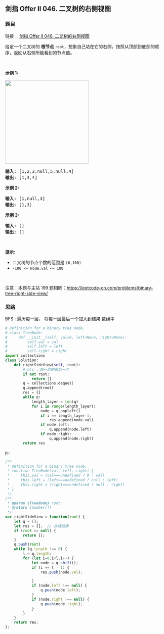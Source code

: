 ## 剑指 Offer II 046. 二叉树的右侧视图
### 题目

链接：
[剑指 Offer II 046. 二叉树的右侧视图](https://leetcode-cn.com/problems/WNC0Lk/)

<div class="content__1Y2H"><div class="notranslate"><p>给定一个二叉树的 <strong>根节点</strong> <code>root</code>，想象自己站在它的右侧，按照从顶部到底部的顺序，返回从右侧所能看到的节点值。</p>

<p>&nbsp;</p>

<p><strong>示例 1:</strong></p>

<p><img style="width: 270px;" src="https://assets.leetcode.com/uploads/2021/02/14/tree.jpg"></p>

<pre><strong>输入:</strong>&nbsp;[1,2,3,null,5,null,4]
<strong>输出:</strong>&nbsp;[1,3,4]
</pre>

<p><strong>示例 2:</strong></p>

<pre><strong>输入:</strong>&nbsp;[1,null,3]
<strong>输出:</strong>&nbsp;[1,3]
</pre>

<p><strong>示例 3:</strong></p>

<pre><strong>输入:</strong>&nbsp;[]
<strong>输出:</strong>&nbsp;[]
</pre>

<p>&nbsp;</p>

<p><strong>提示:</strong></p>

<ul>
	<li>二叉树的节点个数的范围是 <code>[0,100]</code></li>
	<li><code>-100&nbsp;&lt;= Node.val &lt;= 100</code>&nbsp;</li>
</ul>

<p>&nbsp;</p>

<p>注意：本题与主站 199&nbsp;题相同：<a href="https://leetcode-cn.com/problems/binary-tree-right-side-view/">https://leetcode-cn.com/problems/binary-tree-right-side-view/</a></p>
</div></div>


### 思路

BFS : 遍历每一层， 将每一层最后一个加入到结果 数组中

```python
# Definition for a binary tree node.
# class TreeNode:
#     def __init__(self, val=0, left=None, right=None):
#         self.val = val
#         self.left = left
#         self.right = right
import collections
class Solution:
    def rightSideView(self, root):
        # bfs ，每一层的最后一个
        if not root:
            return []
        q = collections.deque()
        q.append(root)
        res = []
        while q:
            length_layer = len(q)
            for i in range(length_layer):
                node = q.popleft()
                if i == length_layer-1:
                    res.append(node.val)
                if node.left:
                    q.append(node.left)
                if node.right:
                    q.append(node.right)
        return res
```
js:

```js
/**
 * Definition for a binary tree node.
 * function TreeNode(val, left, right) {
 *     this.val = (val===undefined ? 0 : val)
 *     this.left = (left===undefined ? null : left)
 *     this.right = (right===undefined ? null : right)
 * }
 */
/**
 * @param {TreeNode} root
 * @return {number[]}
 */
var rightSideView = function(root) {
    let q = [];
    let res = [];  // 存储结果
    if (root == null) {
        return [];
    }
    q.push(root)
    while (q.length !== 0) {
        l = q.length;
        for (let i=0;i<l;i++) {
            let node = q.shift();
            if (i == l - 1) {
                res.push(node.val);

            }
            if (node.left !== null) {
                q.push(node.left);
            }
            if (node.right !== null) {
                q.push(node.right);
            }
        }
    }
    return res;
};
```
